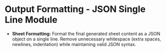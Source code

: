 # **Output Formatting - JSON Single Line Module**
*   **Sheet Formatting:** Format the final generated sheet content as a JSON object on a single line. Remove unnecessary whitespace (extra spaces, newlines, indentation) while maintaining valid JSON syntax.